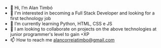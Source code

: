 - 👋 Hi, I’m Alan Timbó
- 👀 I'm interested in becoming a Full Stack Developer and looking for a first technology job
- 🌱 I’m currently learning Python, HTML, CSS e JS
- 💞️ I am looking to collaborate on projects on the above technologies at junior programmer's level to gain +XP
- 📫 How to reach me alancorreiatimbo@gmail.com

<!---
alantimb/alantimb is a ✨ special ✨ repository because its `README.md` (this file) appears on your GitHub profile.
You can click the Preview link to take a look at your changes.
--->
